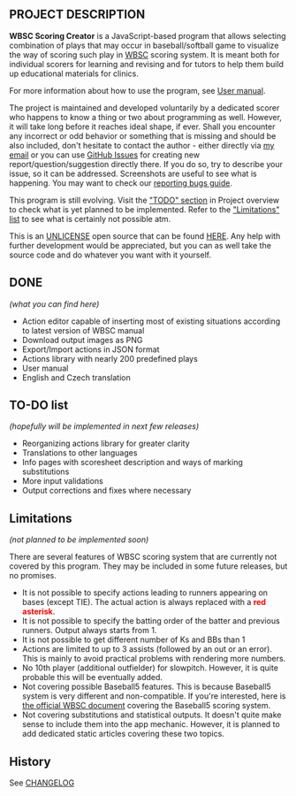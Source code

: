 ## PROJECT DESCRIPTION

**WBSC Scoring Creator** is a JavaScript-based program that allows selecting combination of plays that may occur in baseball/softball game to visualize the way of scoring such play in [WBSC](https://www.wbsc.org/) scoring system. It is meant both for individual scorers for learning and revising and for tutors to help them build up educational materials for clinics.

For more information about how to use the program, see [User manual](/help).

The project is maintained and developed voluntarily by a dedicated scorer who happens to know a thing or two about programming as well. However, it will take long before it reaches ideal shape, if ever. Shall you encounter any incorrect or odd behavior or something that is missing and should be also included, don't hesitate to contact the author - either directly via [my email](mailto:alois.seckar{'@'}gmail.com) or you can use [GitHub Issues](https://github.com/AloisSeckar/WBSC-Scoring/issues) for creating new report/question/suggestion directly there. If you do so, try to describe your issue, so it can be addressed. Screenshots are useful to see what is happening. You may want to check our [reporting bugs guide](/help).

This program is still evolving. Visit the ["TODO" section](/project#todo) in Project overview to check what is yet planned to be implemented. Refer to the ["Limitations" list](/project#limitations) to see what is certainly not possible atm.

This is an [UNLICENSE](https://unlicense.org/) open source that can be found [HERE](https://github.com/AloisSeckar/WBSC-Scoring). Any help with further development would be appreciated, but you can as well take the source code and do whatever you want with it yourself.

<a id="done"></a>
 
## DONE
_(what you can find here)_

<ul class="list-disc">
<li>Action editor capable of inserting most of existing situations according to latest version of WBSC manual</li><li>Download output images as PNG</li><li>Export/Import actions in JSON format</li><li>Actions library with nearly 200 predefined plays</li><li>User manual</li><li>English and Czech translation</li>
</ul>

<a id="todo"></a>

## TO-DO list
_(hopefully will be implemented in next few releases)_

<ul class="list-disc">
<li>Reorganizing actions library for greater clarity</li><li>Translations to other languages</li><li>Info pages with scoresheet description and ways of marking substitutions</li><li>More input validations</li><li>Output corrections and fixes where necessary</li>
</ul>


<a id="limitations"></a>

## Limitations
_(not planned to be implemented soon)_

There are several features of WBSC scoring system that are currently not covered by this program. They may be included in some future releases, but no promises.

<ul class="list-disc">
<li>It is not possible to specify actions leading to runners appearing on bases (except TIE). The actual action is always replaced with a <strong><span style="color: red">red asterisk</span></strong>.</li><li>It is not possible to specify the batting order of the batter and previous runners. Output always starts from 1.</li><li>It is not possible to get different number of Ks and BBs than 1</li><li>Actions are limited to up to 3 assists (followed by an out or an error). This is mainly to avoid practical problems with rendering more numbers.</li><li>No 10th player (additional outfielder) for slowpitch. However, it is quite probable this will be eventually added.</li><li>Not covering possible Baseball5 features. This is because Baseball5 system is very different and non-compatible. If you're interested, here is <a href="https://s3-eu-west-1.amazonaws.com/static.wbsc.org/assets/cms/documents/9b129842-cb39-da53-4b67-9c4c5a86f997.pdf">the official WBSC document</a> covering the Baseball5 scoring system.</li><li>Not covering substitutions and statistical outputs. It doesn't quite make sense to include them into the app mechanic. However, it is planned to add dedicated static articles covering these two topics.</li>
</ul>

<a id="history"></a>

## History
See [CHANGELOG](https://github.com/AloisSeckar/WBSC-Scoring/blob/master/CHANGELOG.md)